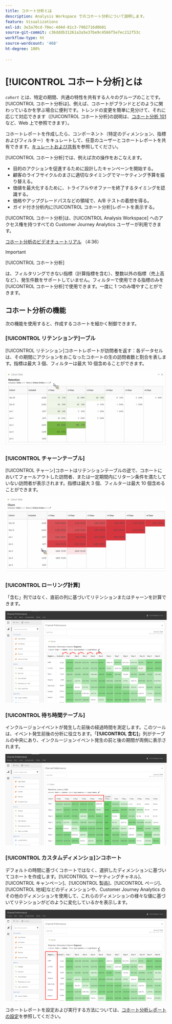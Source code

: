 ```yaml
---
title: コホート分析とは
description: Analysis Workspace でのコホート分析について説明します。
feature: Visualizations
exl-id: 3e3a70cd-70ec-4d4d-81c3-7902716d0b01
source-git-commit: c36dddb31261a3a5e37be9c4566f5e7ec212f53c
workflow-type: ht
source-wordcount: '468'
ht-degree: 100%

---
```


# [!UICONTROL コホート分析]とは

*`cohort`* とは、特定の期間、共通の特性を共有する人々のグループのことです。[!UICONTROL コホート分析は]、例えば、コホートがブランドとどのように関わっているかを学ぶ場合に便利です。トレンドの変更を簡単に見分けて、それに応じて対応できます（[!UICONTROL コホート分析]の説明は、[コホート分析 101](https://en.wikipedia.org/wiki/Cohort_analysis) など、Web 上で参照できます）。

コホートレポートを作成したら、コンポーネント（特定のディメンション、指標およびフィルター）をキュレートして、任意のユーザーとコホートレポートを共有できます。[キュレートおよび共有](/help/analysis-workspace/curate-share/curate.md)を参照してください。

[!UICONTROL コホート分析]では、例えば次の操作をおこなえます。

* 目的のアクションを促進するために設計したキャンペーンを開始する。
* 顧客のライフサイクルのまさに適切なタイミングでマーケティング予算を振り替える。
* 価値を最大化するために、トライアルやオファーを終了するタイミングを認識する。
* 価格やアップグレードパスなどの領域で、A/B テストの着想を得る。
* ガイド付き分析内に[!UICONTROL コホート分析]レポートを表示する。

[!UICONTROL コホート分析]は、[!UICONTROL Analysis Workspace] へのアクセス権を持つすべての Customer Journey Analytics ユーザーが利用できます。

[コホート分析のビデオチュートリアル](https://experienceleague.adobe.com/docs/analytics-learn/tutorials/analysis-workspace/cohort-analysis/cohort-analysis-workspace.html?lang=ja) （4:36）

>[!IMPORTANT]
>
>[!UICONTROL コホート分析]
>
>は、フィルタリングできない指標（計算指標を含む）、整数以外の指標（売上高など）、発生件数をサポートしていません。フィルターで使用できる指標のみを
>[!UICONTROL コホート分析]で使用できます。一度に 1 つのみ増やすことができます。

## コホート分析の機能

次の機能を使用すると、作成するコホートを細かく制御できます。

### [!UICONTROL リテンションテ]ーブル

[!UICONTROL リテンション]コホートレポートが訪問者を返す：各データセルは、その期間にアクションをおこなったコホートの生の訪問者数と割合を表します。指標は最大 3 個、フィルターは最大 10 個含めることができます。

![](assets/retention-report.png)

### [!UICONTROL チャーンテーブル]

[!UICONTROL チャーン]コホートはリテンションテーブルの逆で、コホートにおいてフォールアウトした訪問者、または一定期間内にリターン条件を満たしていない訪問者が表示されます。指標は最大 3 個、フィルターは最大 10 個含めることができます。

![](assets/churn-report.png)

### [!UICONTROL ローリング計算]

「含む」列ではなく、直前の列に基づいてリテンションまたはチャーンを計算できます。

![](assets/cohort-rolling-calculation.png)

### [!UICONTROL 待ち時間テーブル]

インクルージョンイベントが発生した前後の経過時間を測定します。このツールは、イベント発生前後の分析に役立ちます。「**[!UICONTROL 含む]**」列がテーブルの中央にあり、インクルージョンイベント発生の前と後の期間が両側に表示されます。

![](assets/cohort-latency.png)

### [!UICONTROL カスタムディメンショ]ンコホート

デフォルトの時間に基づくコホートではなく、選択したディメンションに基づいてコホートを作成します。[!UICONTROL マーケティングチャネル]、[!UICONTROL キャンペーン]、[!UICONTROL 製品]、[!UICONTROL ページ]、[!UICONTROL 地域]などのディメンションや、Customer Journey Analytics のその他のディメンションを使用して、これらのディメンションの様々な値に基づいてリテンションがどのように変化しているかを表示します。

![](assets/cohort-customizable-cohort-row.png)

コホートレポートを設定および実行する方法については、[コホート分析レポートの設定](/help/analysis-workspace/visualizations/cohort-table/t-cohort.md)を参照してください。
